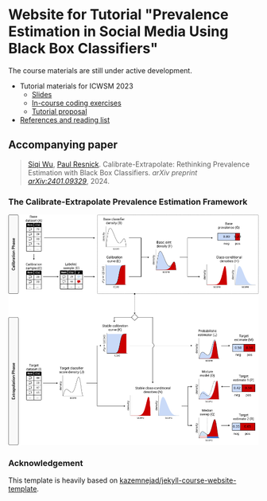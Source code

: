 # Website for Tutorial "Prevalence Estimation in Social Media Using Black Box Classifiers"

The course materials are still under active development.

- Tutorial materials for ICWSM 2023
  - [Slides](https://docs.google.com/presentation/d/1b-uO7TvJ8u1iUMzx-uDPQhQ7gu2rI1KcCcSinMDDZ_A/edit#slide=id.g12db1f23daa_0_43)
  - [In-course coding exercises](https://github.com/avalanchesiqi/prevalence-estimation-tutorial-code)
  - [Tutorial proposal](/ICWSM2023_Prevalence_Tutorial_Proposal.pdf)
- [References and reading list](https://avalanchesiqi.notion.site/ed68d0b0d08942da9272556548adb82f?v=eeab4969721049419939a84d9867172c)

## Accompanying paper
> [Siqi Wu](https://avalanchesiqi.github.io/), [Paul Resnick](http://presnick.people.si.umich.edu/). Calibrate-Extrapolate: Rethinking Prevalence Estimation with Black Box Classifiers. *arXiv preprint [arXiv:2401.09329](https://arxiv.org/abs/2401.09329)*, 2024.

### The Calibrate-Extrapolate Prevalence Estimation Framework
![Calibrate-Extrapolate Framework](/calibrate_extrapolate_framework.png)

### Acknowledgement 
This template is heavily based on [kazemnejad/jekyll-course-website-template](https://github.com/kazemnejad/jekyll-course-website-template).
